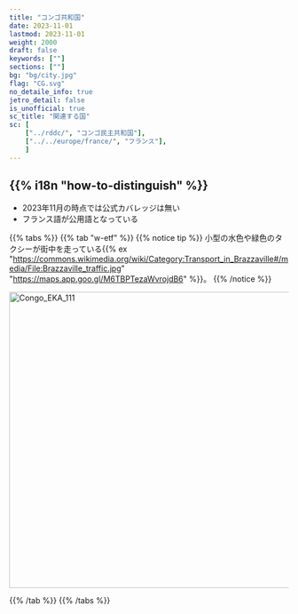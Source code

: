 ```yaml
---
title: "コンゴ共和国"
date: 2023-11-01
lastmod: 2023-11-01
weight: 2000
draft: false
keywords: [""]
sections: [""]
bg: "bg/city.jpg"
flag: "CG.svg"
no_detaile_info: true
jetro_detail: false
is_unofficial: true
sc_title: "関連する国"
sc: [
    ["../rddc/", "コンゴ民主共和国"],
    ["../../europe/france/", "フランス"],
    ]
---
```


<div class="main-desciption country-description">
    <h2 class="section-title">{{% i18n "how-to-distinguish" %}}</h2>
    <ul class="rule-list">
        <li>2023年11月の時点では公式カバレッジは無い</li>
        <li>フランス語が公用語となっている</li>
    </ul>
</div>

{{% tabs %}}
{{% tab "w-etf" %}}
{{% notice tip %}}
小型の水色や緑色のタクシーが街中を走っている{{% ex "https://commons.wikimedia.org/wiki/Category:Transport_in_Brazzaville#/media/File:Brazzaville_traffic.jpg" "https://maps.app.goo.gl/M6TBPTezaWvrojdB6" %}}。
{{% /notice %}}
<div class="googlemap-if no-margin">
<a data-flickr-embed="true" href="https://www.flickr.com/photos/benoa49/9074837221/in/photolist-2enAX6p-ePUUWH-2etyyB4-98KUBq-2aU3S8Z-2bsHHMh-b6pum6-Jd912P-98KSHu-NCQVG6-4fpie-f5hdb7-4P4KW5-ekNhLv-2eEKFwC-29weiS9-21Ts6Y7-27trBB1-y9kteA-Q9MHvm-NCQVUk-G1yNXR-P8m4HB-Q9MYfb-6JDSqK" title="Congo_EKA_111"><img src="https://live.staticflickr.com/3688/9074837221_83fd4a9fcb_c.jpg" width="800" height="533" alt="Congo_EKA_111"/></a><script async src="//embedr.flickr.com/assets/client-code.js" charset="utf-8"></script>
</div>

{{% /tab %}}
{{% /tabs %}}